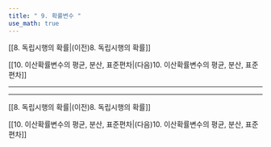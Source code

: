 ```yaml
---
title: " 9. 확률변수 "
use_math: true
---
```

[[8. 독립시행의 확률|(이전)8. 독립시행의 확률]] 

[[10. 이산확률변수의 평균, 분산, 표준편차|(다음)10. 이산확률변수의 평균, 분산, 표준편차]]

***







***
[[8. 독립시행의 확률|(이전)8. 독립시행의 확률]] 

[[10. 이산확률변수의 평균, 분산, 표준편차|(다음)10. 이산확률변수의 평균, 분산, 표준편차]]
